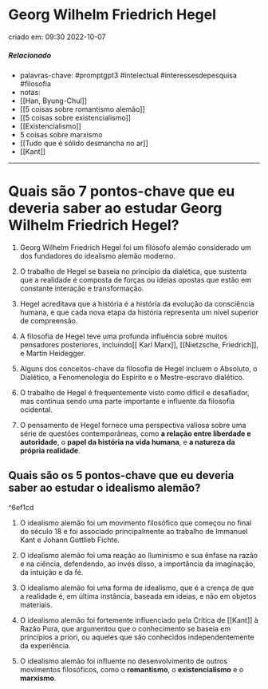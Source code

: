 # Georg Wilhelm Friedrich Hegel
criado em: 09:30 2022-10-07

##### Relacionado
- palavras-chave: #promptgpt3 #intelectual #interessesdepesquisa #filosofia 
- notas:
- [[Han, Byung-Chul]]
- [[5 coisas sobre romantismo alemão]]
- [[5 coisas sobre existencialismo]]
- [[Existencialismo]]
- 5 coisas sobre marxismo
- [[Tudo que é sólido desmancha no ar]]
- [[Kant]]

---

# Quais são 7 pontos-chave que eu deveria saber ao estudar Georg Wilhelm Friedrich Hegel?

1. Georg Wilhelm Friedrich Hegel foi um filósofo alemão considerado um dos fundadores do idealismo alemão moderno.

2. O trabalho de Hegel se baseia no princípio da dialética, que sustenta que a realidade é composta de forças ou ideias opostas que estão em constante interação e transformação.

3. Hegel acreditava que a história é a história da evolução da consciência humana, e que cada nova etapa da história representa um nível superior de compreensão.

4. A filosofia de Hegel teve uma profunda influência sobre muitos pensadores posteriores, incluindo[[ Karl Marx]],  [[Nietzsche, Friedrich]], e Martin Heidegger.

5. Alguns dos conceitos-chave da filosofia de Hegel incluem o Absoluto, o Dialético, a Fenomenologia do Espírito e o Mestre-escravo dialético.

6. O trabalho de Hegel é frequentemente visto como difícil e desafiador, mas continua sendo uma parte importante e influente da filosofia ocidental.

7. O pensamento de Hegel fornece uma perspectiva valiosa sobre uma série de questões contemporâneas, como **a relação entre liberdade e autoridade**, o **papel da história na vida humana**, e **a natureza da própria realidade**.

## Quais são os 5 pontos-chave que eu deveria saber ao estudar o idealismo alemão?

^6ef1cd

1. O idealismo alemão foi um movimento filosófico que começou no final do século 18 e foi associado principalmente ao trabalho de Immanuel Kant e Johann Gottlieb Fichte.

2. O idealismo alemão foi uma reação ao Iluminismo e sua ênfase na razão e na ciência, defendendo, ao invés disso, a importância da imaginação, da intuição e da fé.

3. O idealismo alemão foi uma forma de idealismo, que é a crença de que a realidade é, em última instância, baseada em ideias, e não em objetos materiais.

4. O idealismo alemão foi fortemente influenciado pela Crítica de [[Kant]] à Razão Pura, que argumentou que o conhecimento se baseia em princípios a priori, ou aqueles que são conhecidos independentemente da experiência.

5. O idealismo alemão foi influente no desenvolvimento de outros movimentos filosóficos, como o **romantismo**, o **existencialismo** e o **marxismo**.